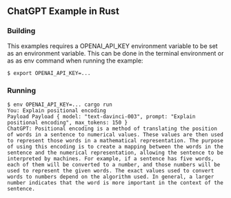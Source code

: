 ## ChatGPT Example in Rust

### Building
This examples requires a OPENAI_API_KEY environment variable to be set as
an environment variable. This can be done in the terminal environment or as
as env command when running the example:

```console
$ export OPENAI_API_KEY=...
```

### Running
```console
$ env OPENAI_API_KEY=... cargo run
You: Explain positional encoding
Payload Payload { model: "text-davinci-003", prompt: "Explain positional encoding", max_tokens: 150 }
ChatGPT: Positional encoding is a method of translating the position of words in a sentence to numerical values. These values are then used to represent those words in a mathematical representation. The purpose of using this encoding is to create a mapping between the words in the sentence and the numerical representation, allowing the sentence to be interpreted by machines. For example, if a sentence has five words, each of them will be converted to a number, and those numbers will be used to represent the given words. The exact values used to convert words to numbers depend on the algorithm used. In general, a larger number indicates that the word is more important in the context of the sentence.
```

